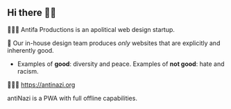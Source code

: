 ## Hi there 👋🏼

🧑🏽‍🦰 Antifa Productions is an apolitical web design startup.

🏴 Our in-house design team produces *only* websites that are explicitly and inherently good.
- Examples of **good**: diversity and peace. Examples of **not good**: hate and racism. 

🧑🏾‍🦳 https://antinazi.org

antiNazi is a PWA with full offline capabilities.
